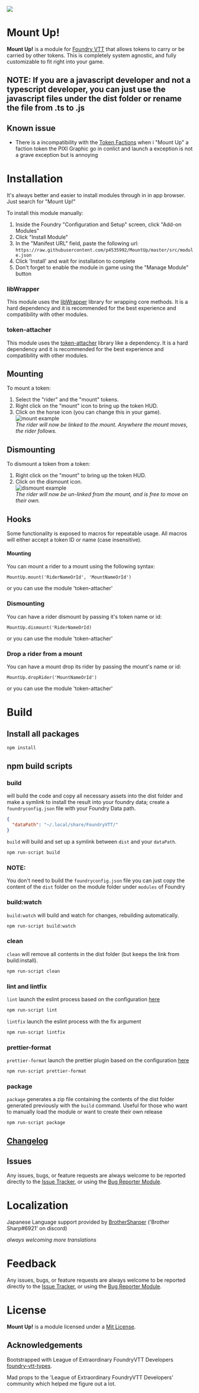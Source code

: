 ![](https://img.shields.io/badge/Foundry-v0.8.9-informational)
# Mount Up!

**Mount Up!** is a module for [Foundry VTT](https://foundryvtt.com/  "Foundry VTT") that allows tokens to carry or be carried by other tokens. This is completely system agnostic, and fully customizable to fit right into your game.

## NOTE: If you are a javascript developer and not a typescript developer, you can just use the javascript files under the dist folder or rename the file from .ts to .js

## Known issue

- There is a incompatibility with the [Token Factions](https://github.com/p4535992/token-factions ) when i "Mount Up" a faction token the PIXI Graphic go in conlict and launch a exception is not a grave exception but is annoying

# Installation
It's always better and easier to install modules through in in app browser. Just search for "Mount Up!"

To install this module manually:
1. Inside the Foundry "Configuration and Setup" screen, click "Add-on Modules"
2. Click "Install Module"
3. In the "Manifest URL" field, paste the following url:
`https://raw.githubusercontent.com/p4535992/MountUp/master/src/module.json`
4. Click 'Install' and wait for installation to complete
5. Don't forget to enable the module in game using the "Manage Module" button

### libWrapper

This module uses the [libWrapper](https://github.com/ruipin/fvtt-lib-wrapper) library for wrapping core methods. It is a hard dependency and it is recommended for the best experience and compatibility with other modules.

### token-attacher

This module uses the [token-attacher](https://github.com/KayelGee/token-attacher) library like a dependency. It is a hard dependency and it is recommended for the best experience and compatibility with other modules.

## Mounting

To mount a token:
1. Select the "rider" and the "mount" tokens.
2. Right click on the "mount" icon to bring up the token HUD.
3. Click on the horse icon (you can change this in your game).\
![mount example](./img/mount-example.png)\
*The rider will now be linked to the mount. Anywhere the mount moves, the rider follows.*

## Dismounting

To dismount a token from a token:
1. Right click on the "mount" to bring up the token HUD.
2. Click on the dismount icon.\
![dismount example](./img/dismount-example.png)\
*The rider will now be un-linked from the mount, and is free to move on their own.*

## Hooks

Some functionality is exposed to macros for repeatable usage. All macros will either accept a token ID or name (case insensitive).

#### Mounting

You can mount a rider to a mount using the following syntax:

`MountUp.mount('RiderNameOrId', 'MountNameOrId')`

or you can use the module 'token-attacher'

### Dismounting

You can have a rider dismount by passing it's token name or id:

`MountUp.dismount('RiderNameOrId)`

or you can use the module 'token-attacher'

### Drop a rider from a mount

You can have a mount drop its rider by passing the mount's name or id:

`MountUp.dropRider('MountNameOrId')`

or you can use the module 'token-attacher'

# Build

## Install all packages

```bash
npm install
```
## npm build scripts

### build

will build the code and copy all necessary assets into the dist folder and make a symlink to install the result into your foundry data; create a
`foundryconfig.json` file with your Foundry Data path.

```json
{
  "dataPath": "~/.local/share/FoundryVTT/"
}
```

`build` will build and set up a symlink between `dist` and your `dataPath`.

```bash
npm run-script build
```

### NOTE:

You don't need to build the `foundryconfig.json` file you can just copy the content of the `dist` folder on the module folder under `modules` of Foundry

### build:watch

`build:watch` will build and watch for changes, rebuilding automatically.

```bash
npm run-script build:watch
```

### clean

`clean` will remove all contents in the dist folder (but keeps the link from build:install).

```bash
npm run-script clean
```
### lint and lintfix

`lint` launch the eslint process based on the configuration [here](./.eslintrc)

```bash
npm run-script lint
```

`lintfix` launch the eslint process with the fix argument

```bash
npm run-script lintfix
```

### prettier-format

`prettier-format` launch the prettier plugin based on the configuration [here](./.prettierrc)

```bash
npm run-script prettier-format
```

### package

`package` generates a zip file containing the contents of the dist folder generated previously with the `build` command. Useful for those who want to manually load the module or want to create their own release

```bash
npm run-script package
```

## [Changelog](./changelog.md)

## Issues

Any issues, bugs, or feature requests are always welcome to be reported directly to the [Issue Tracker](https://github.com/p4535992/MountUp/issues ), or using the [Bug Reporter Module](https://foundryvtt.com/packages/bug-reporter/).

# Localization

Japanese Language support provided by [BrotherSharper](https://github.com/BrotherSharper) ('Brother Sharp#6921' on discord)

*always welcoming more translations*
# Feedback

Any issues, bugs, or feature requests are always welcome to be reported directly to the [Issue Tracker](https://github.com/p4535992/mountup/issues ), or using the [Bug Reporter Module](https://foundryvtt.com/packages/bug-reporter/).
# License

**Mount Up!** is a module licensed under a [Mit License](./LICENSE).

## Acknowledgements

Bootstrapped with League of Extraordinary FoundryVTT Developers  [foundry-vtt-types](https://github.com/League-of-Foundry-Developers/foundry-vtt-types).

Mad props to the 'League of Extraordinary FoundryVTT Developers' community which helped me figure out a lot.

